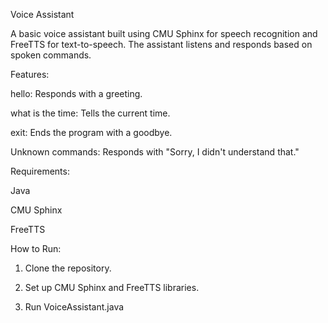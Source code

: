 

Voice Assistant

A basic voice assistant built using CMU Sphinx for speech recognition and FreeTTS for text-to-speech. The assistant listens and responds based on spoken commands.

Features:

hello: Responds with a greeting.

what is the time: Tells the current time.

exit: Ends the program with a goodbye.

Unknown commands: Responds with "Sorry, I didn't understand that."


Requirements:

Java

CMU Sphinx

FreeTTS


How to Run:

1. Clone the repository.


2. Set up CMU Sphinx and FreeTTS libraries.


3. Run VoiceAssistant.java
